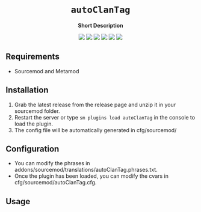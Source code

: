 <div align="center">
  <h1><code>autoClanTag</code></h1>
  <p>
    <strong>Short Description</strong>
  </p>
  <p style="margin-bottom: 0.5ex;">
    <img
        src="https://img.shields.io/github/downloads/StannArax/autoClanTag/total"
    />
    <img
        src="https://img.shields.io/github/last-commit/StannArax/autoClanTag"
    />
    <img
        src="https://img.shields.io/github/issues/StannArax/autoClanTag"
    />
    <img
        src="https://img.shields.io/github/issues-closed/StannArax/autoClanTag"
    />
    <img
        src="https://img.shields.io/github/repo-size/StannArax/autoClanTag"
    />
    <img
        src="https://img.shields.io/github/workflow/status/StannArax/autoClanTag/Compile%20and%20release"
    />
  </p>
</div>


## Requirements ##
- Sourcemod and Metamod


## Installation ##
1. Grab the latest release from the release page and unzip it in your sourcemod folder.
2. Restart the server or type `sm plugins load autoClanTag` in the console to load the plugin.
3. The config file will be automatically generated in cfg/sourcemod/

## Configuration ##
- You can modify the phrases in addons/sourcemod/translations/autoClanTag.phrases.txt.
- Once the plugin has been loaded, you can modify the cvars in cfg/sourcemod/autoClanTag.cfg.


## Usage ##
